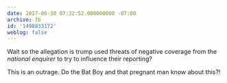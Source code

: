 ```yaml
---
date: 2017-06-30 07:32:52.000000000 -07:00
archive: fb
id: '1498833172'
weblog: false
---
```


Wait so the allegation is trump used threats of negative coverage from the *national enquirer* to try to influence their reporting?

This is an outrage. Do the Bat Boy and that pregnant man know about this?!
